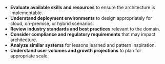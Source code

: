 - **Evaluate available skills and resources** to ensure the architecture is implementable.
- **Understand deployment environments** to design appropriately for cloud, on-premise, or hybrid scenarios.
- **Review industry standards and best practices** relevant to the domain.
- **Consider compliance and regulatory requirements** that may impact architecture.
- **Analyze similar systems** for lessons learned and pattern inspiration.
- **Understand user volumes and growth projections** to plan for appropriate scale. 